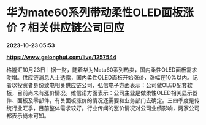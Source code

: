 # 华为mate60系列带动柔性OLED面板涨价？相关供应链公司回应

**2023-10-23 05:53**

**https://www.gelonghui.com/live/1257544**

格隆汇10月23日｜据一财，随着华为Mata60系列热卖，国内柔性OLED面板需求陡增。供应链消息人士透露，国内柔性OLED面板开始涨价，涨幅在10%以内。记者以投资者身份致电相关供应链公司，弘信电子方面表示：公司做OLED配套软板，目前尚未有涨价情况。维信诺方面表示：公司主业是做柔性OLED相关显示器件、面板及零部件，有关面板涨价的情况还需要和业务部门去确定。三四季度是传统行业旺季，目前整体需求较好。行业传闻的涨价情况对公司业绩影响，两家公司都表示尚未可知。